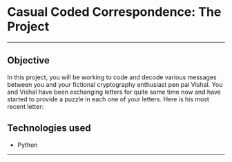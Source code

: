 # Casual Coded Correspondence: The Project

---

## Objective

In this project, you will be working to code and decode various messages between you and your fictional cryptography enthusiast pen pal Vishal. You and Vishal have been exchanging letters for quite some time now and have started to provide a puzzle in each one of your letters. Here is his most recent letter:


## Technologies used

* Python

---
